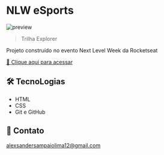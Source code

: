 # NLW eSports 

![preview]()

 > Trilha Explorer

Projeto construído no evento Next Level Week da Rocketseat

[ 🔗 Clique aqui para acessar](https://alex-sampaio-lima.github.io/nlw-esports-explorer/)

## 🛠 TecnoLogias

- HTML
- CSS
- Git e GitHub

## 💛 Contato

alexsandersampaiolima12@gmail.com
